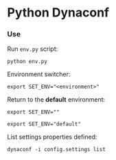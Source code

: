 # Python Dynaconf

### Use

Run `env.py` script:
```shell
python env.py
```

Environment switcher:
```shell
export SET_ENV="<environment>"
```

Return to the **default** environment:
```shell
export SET_ENV=""

export SET_ENV="default"
```

List settings properties defined:
```shell
dynaconf -i config.settings list
```

